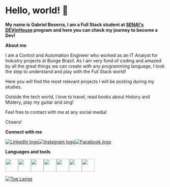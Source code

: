 # Hello, world! 👋

**My name is Gabriel Beserra, I am a Full Stack student at [SENAI's DEVinHouse](https://cadastro.sc.senai.br/l/5yRQf0ABF1174) program and here you can check my journey to become a Dev!**

**About me**

I am a Control and Automation Engineer who worked as an IT Analyst for Industry projects at Bunge Brazil. 
As I am very fond of coding and amazed by all the great things we can create with any programming language, I took the step to understand and play with the Full Stack world!

Here you will find the most relevant projects I will be posting during my studies.

Outside the tech world, I love to travel, read books about History and Mistery, play my guitar and sing!

Feel free to contact with me at any social media!

Cheers!

**Connect with me**
<div style="display: flex;">
  <a href="https://www.linkedin.com/in/-gabrielbeserra/">
    <img src="https://img.shields.io/badge/LinkedIn-0077B5?style=for-the-badge&logo=linkedin&logoColor=white" alt="LinkedIn logo">
  </a>  
  <a href="https://www.instagram.com/_gabrielbeserra/">
    <img src="https://img.shields.io/badge/Instagram-E4405F?style=for-the-badge&logo=instagram&logoColor=white" alt="Instagram logo">
  </a>
  </a>
    <a href="https://www.facebook.com/gabriel.beserra.73">
    <img src="https://img.shields.io/badge/Facebook-1877F2?style=for-the-badge&logo=facebook&logoColor=white" alt="Facebook logo">
  </a>
</div>

**Languages and tools**
<div style="display: flex;">
  <img src="https://cdn.jsdelivr.net/gh/devicons/devicon/icons/html5/html5-original.svg" height='40rem' width='40rem'/>
  <img src="https://cdn.jsdelivr.net/gh/devicons/devicon/icons/css3/css3-original.svg" height='40rem' width='40rem'/>
  <img src="https://cdn.jsdelivr.net/gh/devicons/devicon/icons/javascript/javascript-original.svg" height='40rem' width='40rem'/>
  <img src="https://cdn.jsdelivr.net/gh/devicons/devicon/icons/react/react-original.svg" height='40rem' width='40rem'/>
  <img src="https://cdn.jsdelivr.net/gh/devicons/devicon/icons/nodejs/nodejs-original.svg" height='40rem' width='40rem'/>
  <img src="https://cdn.jsdelivr.net/gh/devicons/devicon/icons/git/git-original.svg" height='40rem' width='40rem'/>
  <img src="https://cdn.jsdelivr.net/gh/devicons/devicon/icons/figma/figma-original.svg" height='40rem' width='40rem'/>
</div>

[![Top Langs](https://github-readme-stats.vercel.app/api/top-langs/?username=gbeserra95&layout=compact&theme=omni)](https://github.com/gbeserra95/github-readme-stats)


